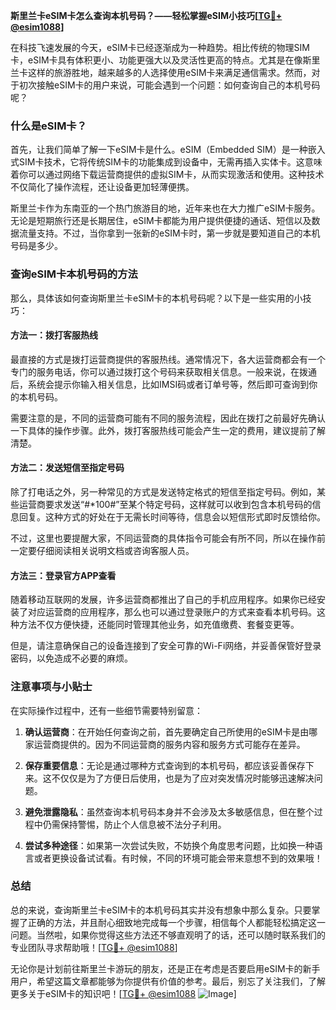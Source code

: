 **斯里兰卡eSIM卡怎么查询本机号码？——轻松掌握eSIM小技巧[[TG💪+ @esim1088](https://t.me/s/esim1088)]**

在科技飞速发展的今天，eSIM卡已经逐渐成为一种趋势。相比传统的物理SIM卡，eSIM卡具有体积更小、功能更强大以及灵活性更高的特点。尤其是在像斯里兰卡这样的旅游胜地，越来越多的人选择使用eSIM卡来满足通信需求。然而，对于初次接触eSIM卡的用户来说，可能会遇到一个问题：如何查询自己的本机号码呢？

### 什么是eSIM卡？

首先，让我们简单了解一下eSIM卡是什么。eSIM（Embedded SIM）是一种嵌入式SIM卡技术，它将传统SIM卡的功能集成到设备中，无需再插入实体卡。这意味着你可以通过网络下载运营商提供的虚拟SIM卡，从而实现激活和使用。这种技术不仅简化了操作流程，还让设备更加轻薄便携。

斯里兰卡作为东南亚的一个热门旅游目的地，近年来也在大力推广eSIM卡服务。无论是短期旅行还是长期居住，eSIM卡都能为用户提供便捷的通话、短信以及数据流量支持。不过，当你拿到一张新的eSIM卡时，第一步就是要知道自己的本机号码是多少。

### 查询eSIM卡本机号码的方法

那么，具体该如何查询斯里兰卡eSIM卡的本机号码呢？以下是一些实用的小技巧：

#### 方法一：拨打客服热线
最直接的方式是拨打运营商提供的客服热线。通常情况下，各大运营商都会有一个专门的服务电话，你可以通过拨打这个号码来获取相关信息。一般来说，在拨通后，系统会提示你输入相关信息，比如IMSI码或者订单号等，然后即可查询到你的本机号码。

需要注意的是，不同的运营商可能有不同的服务流程，因此在拨打之前最好先确认一下具体的操作步骤。此外，拨打客服热线可能会产生一定的费用，建议提前了解清楚。

#### 方法二：发送短信至指定号码
除了打电话之外，另一种常见的方式是发送特定格式的短信至指定号码。例如，某些运营商要求发送“#*100#”至某个特定号码，这样就可以收到包含本机号码的信息回复。这种方式的好处在于无需长时间等待，信息会以短信形式即时反馈给你。

不过，这里也要提醒大家，不同运营商的具体指令可能会有所不同，所以在操作前一定要仔细阅读相关说明文档或咨询客服人员。

#### 方法三：登录官方APP查看
随着移动互联网的发展，许多运营商都推出了自己的手机应用程序。如果你已经安装了对应运营商的应用程序，那么也可以通过登录账户的方式来查看本机号码。这种方法不仅方便快捷，还能同时管理其他业务，如充值缴费、套餐变更等。

但是，请注意确保自己的设备连接到了安全可靠的Wi-Fi网络，并妥善保管好登录密码，以免造成不必要的麻烦。

### 注意事项与小贴士

在实际操作过程中，还有一些细节需要特别留意：

1. **确认运营商**：在开始任何查询之前，首先要确定自己所使用的eSIM卡是由哪家运营商提供的。因为不同运营商的服务内容和服务方式可能存在差异。
   
2. **保存重要信息**：无论是通过哪种方式查询到的本机号码，都应该妥善保存下来。这不仅仅是为了方便日后使用，也是为了应对突发情况时能够迅速解决问题。

3. **避免泄露隐私**：虽然查询本机号码本身并不会涉及太多敏感信息，但在整个过程中仍需保持警惕，防止个人信息被不法分子利用。

4. **尝试多种途径**：如果第一次尝试失败，不妨换个角度思考问题，比如换一种语言或者更换设备试试看。有时候，不同的环境可能会带来意想不到的效果哦！

### 总结

总的来说，查询斯里兰卡eSIM卡的本机号码其实并没有想象中那么复杂。只要掌握了正确的方法，并且耐心细致地完成每一个步骤，相信每个人都能轻松搞定这一问题。当然啦，如果你觉得这些方法还不够直观明了的话，还可以随时联系我们的专业团队寻求帮助哦！[[TG💪+ @esim1088](https://t.me/s/esim1088)]

无论你是计划前往斯里兰卡游玩的朋友，还是正在考虑是否要启用eSIM卡的新手用户，希望这篇文章都能够为你提供有价值的参考。最后，别忘了关注我们，了解更多关于eSIM卡的知识吧！[[TG💪+ @esim1088](https://t.me/s/esim1088) ![Image](https://i.postimg.cc/4NQfJmqS/Snipaste-2025-05-13-00-14-12.png)]
